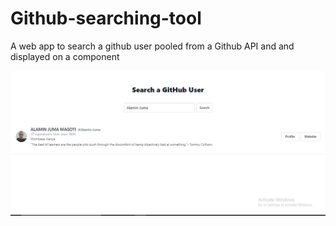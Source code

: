 # Github-searching-tool
A web app to search a github user pooled from a Github API and and displayed on a component

![](Capture.JPG)

